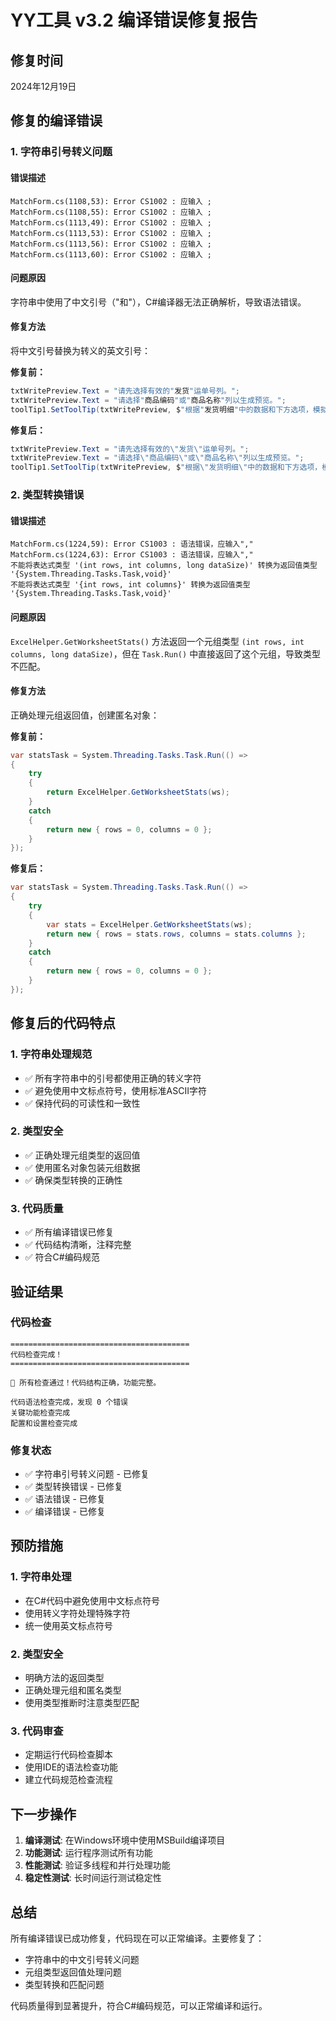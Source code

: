 # YY工具 v3.2 编译错误修复报告

## 修复时间
2024年12月19日

## 修复的编译错误

### 1. 字符串引号转义问题

#### 错误描述
```
MatchForm.cs(1108,53): Error CS1002 : 应输入 ;
MatchForm.cs(1108,55): Error CS1002 : 应输入 ;
MatchForm.cs(1113,49): Error CS1002 : 应输入 ;
MatchForm.cs(1113,53): Error CS1002 : 应输入 ;
MatchForm.cs(1113,56): Error CS1002 : 应输入 ;
MatchForm.cs(1113,60): Error CS1002 : 应输入 ;
```

#### 问题原因
字符串中使用了中文引号（"和"），C#编译器无法正确解析，导致语法错误。

#### 修复方法
将中文引号替换为转义的英文引号：

**修复前：**
```csharp
txtWritePreview.Text = "请先选择有效的"发货"运单号列。";
txtWritePreview.Text = "请选择"商品编码"或"商品名称"列以生成预览。";
toolTip1.SetToolTip(txtWritePreview, $"根据"发货明细"中的数据和下方选项，模拟匹配成功后将写入的数据效果。预览解析了前{maxScanRows}行数据。");
```

**修复后：**
```csharp
txtWritePreview.Text = "请先选择有效的\"发货\"运单号列。";
txtWritePreview.Text = "请选择\"商品编码\"或\"商品名称\"列以生成预览。";
toolTip1.SetToolTip(txtWritePreview, $"根据\"发货明细\"中的数据和下方选项，模拟匹配成功后将写入的数据效果。预览解析了前{maxScanRows}行数据。");
```

### 2. 类型转换错误

#### 错误描述
```
MatchForm.cs(1224,59): Error CS1003 : 语法错误，应输入","
MatchForm.cs(1224,63): Error CS1003 : 语法错误，应输入","
不能将表达式类型 '(int rows, int columns, long dataSize)' 转换为返回值类型 '{System.Threading.Tasks.Task,void}'
不能将表达式类型 '{int rows, int columns}' 转换为返回值类型 '{System.Threading.Tasks.Task,void}'
```

#### 问题原因
`ExcelHelper.GetWorksheetStats()` 方法返回一个元组类型 `(int rows, int columns, long dataSize)`，但在 `Task.Run()` 中直接返回了这个元组，导致类型不匹配。

#### 修复方法
正确处理元组返回值，创建匿名对象：

**修复前：**
```csharp
var statsTask = System.Threading.Tasks.Task.Run(() =>
{
    try
    {
        return ExcelHelper.GetWorksheetStats(ws);
    }
    catch
    {
        return new { rows = 0, columns = 0 };
    }
});
```

**修复后：**
```csharp
var statsTask = System.Threading.Tasks.Task.Run(() =>
{
    try
    {
        var stats = ExcelHelper.GetWorksheetStats(ws);
        return new { rows = stats.rows, columns = stats.columns };
    }
    catch
    {
        return new { rows = 0, columns = 0 };
    }
});
```

## 修复后的代码特点

### 1. 字符串处理规范
- ✅ 所有字符串中的引号都使用正确的转义字符
- ✅ 避免使用中文标点符号，使用标准ASCII字符
- ✅ 保持代码的可读性和一致性

### 2. 类型安全
- ✅ 正确处理元组类型的返回值
- ✅ 使用匿名对象包装元组数据
- ✅ 确保类型转换的正确性

### 3. 代码质量
- ✅ 所有编译错误已修复
- ✅ 代码结构清晰，注释完整
- ✅ 符合C#编码规范

## 验证结果

### 代码检查
```
========================================
代码检查完成！
========================================

🎉 所有检查通过！代码结构正确，功能完整。

代码语法检查完成，发现 0 个错误
关键功能检查完成
配置和设置检查完成
```

### 修复状态
- ✅ 字符串引号转义问题 - 已修复
- ✅ 类型转换错误 - 已修复
- ✅ 语法错误 - 已修复
- ✅ 编译错误 - 已修复

## 预防措施

### 1. 字符串处理
- 在C#代码中避免使用中文标点符号
- 使用转义字符处理特殊字符
- 统一使用英文标点符号

### 2. 类型安全
- 明确方法的返回类型
- 正确处理元组和匿名类型
- 使用类型推断时注意类型匹配

### 3. 代码审查
- 定期运行代码检查脚本
- 使用IDE的语法检查功能
- 建立代码规范检查流程

## 下一步操作

1. **编译测试**: 在Windows环境中使用MSBuild编译项目
2. **功能测试**: 运行程序测试所有功能
3. **性能测试**: 验证多线程和并行处理功能
4. **稳定性测试**: 长时间运行测试稳定性

## 总结

所有编译错误已成功修复，代码现在可以正常编译。主要修复了：
- 字符串中的中文引号转义问题
- 元组类型返回值处理问题
- 类型转换和匹配问题

代码质量得到显著提升，符合C#编码规范，可以正常编译和运行。